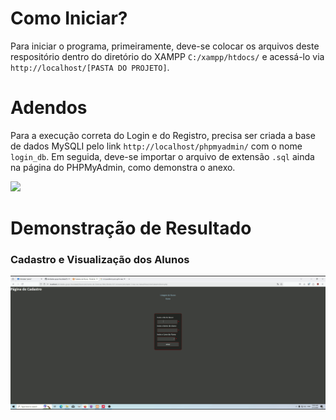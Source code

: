 # Como Iniciar?
Para iniciar o programa, primeiramente, deve-se colocar os arquivos deste respositório dentro do diretório do XAMPP `C:/xampp/htdocs/` e acessá-lo via `http://localhost/[PASTA DO PROJETO]`.

# Adendos
Para a execução correta do Login e do Registro, precisa ser criada a base de dados MySQLI pelo link `http://localhost/phpmyadmin/` com o nome `login_db`. Em seguida, deve-se importar o arquivo de extensão `.sql` ainda na página do PHPMyAdmin, como demonstra o anexo.

<img src="https://github.com/joaonakano/atividades-grupo-faculdade/blob/main/Desenvolvimento-de-Sistemas-Web-Mobile-III/1-bimestre/atividade-3-mao-na-massa/importacao-criacao-sql.gif">

# Demonstração de Resultado
### Cadastro e Visualização dos Alunos
<img src="https://github.com/joaonakano/atividades-grupo-faculdade/blob/main/Desenvolvimento-de-Sistemas-Web-Mobile-III/1-bimestre/atividade-3-mao-na-massa/cadastro-listagem.gif">
